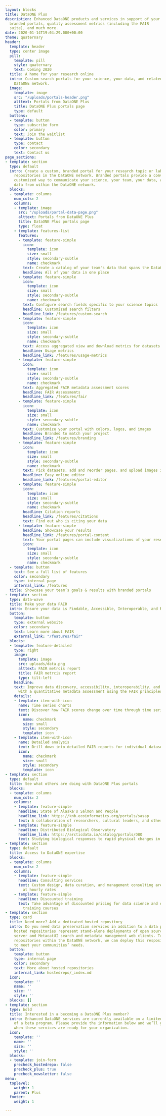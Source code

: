 ```yaml
---
layout: blocks
title: DataONE Plus
description: Enhanced DataONE products and services in support of your research, including
  branded portals, quality assessment metrics (including the FAIR
  suite), and much more.
date: 2020-01-14T19:04:29.000+00:00
theme: quaternary
header:
  template: header
  type: center image
  pill:
    template: pill
    style: quaternary
    text: Coming 2020
  title: A home for your research online
  intro: Custom search portals for your science, your data, and related data in the
    DataONE network.
  image: 
    template: image
    src: "/uploads/portals-header.png"
    alttext: Portals from DataONE Plus
    title: DataONE Plus portals page
    type: default
  buttons:
  - template: button
    type: subscribe form
    color: primary
    text: Join the waitlist
  - template: button
    type: contact
    color: secondary
    text: Contact us
page_sections:
- template: section
  type: default
  intro: Create a custom, branded portal for your research topic or lab group that spans
    repositories in the DataONE network. Branded portals provide a convenient, readily
    customized way to communicate your science, your team, your data, and related
    data from within the DataONE network.
  blocks:
  - template: columns
    num_cols: 2
    columns:
    - template: image
      src: "/uploads/portal-data-page.png"
      alttext: Portals from DataONE Plus
      title: DataONE Plus portals page
      type: float
    - template: features-list
      features:
      - template: feature-simple
        icon:
          template: icon
          size: small
          style: secondary-subtle
          name: checkmark
        text: Create a catalog of your team's data that spans the DataONE network
        headline: All of your data in one place
      - template: feature-simple
        icon:
          template: icon
          size: small
          style: secondary-subtle
          name: checkmark
        text: Configure search fields specific to your science topics
        headline: Customized search filters
        headline_link: /features/custom-search
      - template: feature-simple
        icon:
          template: icon
          size: small
          style: secondary-subtle
          name: checkmark
        text: Access aggregated view and download metrics for datasets
        headline: Usage metrics
        headline_link: /features/usage-metrics
      - template: feature-simple
        icon:
          template: icon
          size: small
          style: secondary-subtle
          name: checkmark
        text: Aggregated FAIR metadata assessment scores
        headline: FAIR Assessments
        headline_link: /features/fair
      - template: feature-simple
        icon:
          template: icon
          size: small
          style: secondary-subtle
          name: checkmark
        text: Customize your portal with colors, logos, and images
        headline: Branded to match your project
        headline_link: /features/branding
      - template: feature-simple
        icon:
          template: icon
          size: small
          style: secondary-subtle
          name: checkmark
        text: Pick datasets, add and reorder pages, and upload images in minutes
        headline: Easy online editor
        headline_link: /features/portal-editor
      - template: feature-simple
        icon:
          template: icon
          size: small
          style: secondary-subtle
          name: checkmark
        headline: Citation reports
        headline_link: /features/citations
        text: Find out who is citing your data
      - template: feature-simple
        headline: Showcase your results
        headline_link: /features/portal-content
        text: Your portal pages can include visualizations of your research, a list of your team members, or any other custom content
        icon:
          template: icon
          size: small
          style: secondary-subtle
          name: checkmark
  - template: button
    text: See a full list of features
    color: secondary
    type: internal page
    internal_link: /features
  title: Showcase your team’s goals & results with branded portals
- template: section
  type: data-wave
  title: Make your data FAIR
  intro: Ensure your data is Findable, Accessible, Interoperable, and Reusable
  button:
    template: button
    type: external website
    color: secondary
    text: Learn more about FAIR
    external_link: "/features/fair"
  blocks:
  - template: feature-detailed
    type: right
    image:
      template: image
      src: uploads/data.png
      alttext: FAIR metrcis report
      title: FAIR metrcis report
      type: tilt-left
    headline:
    text: Improve data discovery, accessibility, interoperability, and reusability
      with a quantitative metadata assessment using the FAIR principles
    details:
    - template: item-with-icon
      name: Time series charts
      text: Discover how FAIR scores change over time through time series charts in your DataONE Plus portal
      icon:
        name: checkmark
        size: small
        style: secondary
        template: icon
    - template: item-with-icon
      name: Detailed analysis
      text: Drill down into detailed FAIR reports for individual datasets
      icon:
        name: checkmark
        size: small
        style: secondary
        template: icon
- template: section
  type: default
  title: See what others are doing with DataONE Plus portals
  blocks:
  - template: columns
    num_cols: 2
    columns:
    - template: feature-simple
      headline: State of Alaska's Salmon and People
      headline_link: https://knb.ecoinformatics.org/portals/sasap
      text: A collaboration of researchers, cultural leaders, and others working to bring together important, accurate, and up-to-date information that will help to support better salmon decision-making. The State of Alaska's Salmon and People uses a DataONE Plus portal to communicate the results of their research with multiple pages of text, maps, data visualizations. They use custom search filters to let visitors find data by Alaskan region, salmon species, waterbody, and more.
    - template: feature-simple
      headline: Distributed Biological Observatory
      headline_link: https://arcticdata.io/catalog/portals/DBO
      text: Studying biological responses to rapid physical changes in the Arctic marine ecosystem. The Distributed Biological Observatory uses a DataONE Plus portal to communicate their project's goals and history, house their extensive list of publications and showcase usage of their data, including citations. They enable visitors to find datasets by selecting a vessel, project, or transect name from a custom dropdown menu.
- template: section
  type: default
  title: Access to DataONE expertise
  blocks:
  - template: columns
    num_cols: 2
    columns:
    - template: feature-simple
      headline: Consulting services
      text: Custom design, data curation, and management consulting are available
        at hourly rates
    - template: feature-simple
      headline: Discounted training
      text: Take advantage of discounted pricing for data science and data management
        training courses
- template: section
  type: card
  title: Need more? Add a dedicated hosted repository
  intro: Do you need data preservation services in addition to a data portal? DataONE
    hosted repositories represent stand-alone deployments of open source Metacat repository
    server and MetacatUI search and metadata management web clients. Trusted by many
    repositories within the DataONE network, we can deploy this respository infrastructure
    to meet your communities’ needs.
  button:
    template: button
    type: internal page
    color: secondary
    text: More about hosted repositories
    internal_link: hostedrepo/_index.md
  icon:
    template: ''
    name: ''
    size: ''
    style: ''
  blocks: []
- template: section
  type: bold
  title: Interested in a becoming a DataONE Plus member?
  intro: Enhanced DataONE services are currently available on a limited basis as part
    of a beta program. Please provide the information below and we’ll get in touch
    when these services are ready for your organization.
  icon:
    template: ''
    name: ''
    size: ''
    style: ''
  blocks:
  - template: join-form
    precheck_hostedrepo: false
    precheck_plus: true
    precheck_newsletter: false
menu:
  toplevel:
    weight: 1
    parent: Plus
  footer:
    weight: 1

---
```

